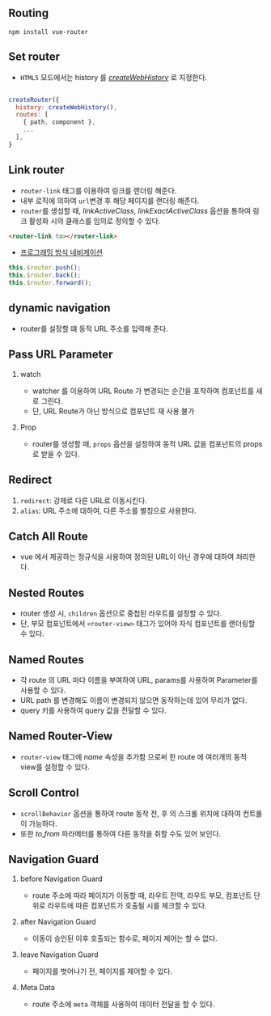 ## Routing

```shell
npm install vue-router
```

## Set router

- `HTML5` 모드에서는 history 를 [_createWebHistory_](https://router.vuejs.org/guide/essentials/history-mode.html#HTML5-Mode) 로 지정한다.

```javascript

createRouter({
  history: createWebHistory(),
  routes: [
    { path, component },
    ...
  ],
}
```

## Link router

- `router-link` 태그를 이용하여 링크를 랜더링 해준다.
- 내부 로직에 의하여 `url`변경 후 해당 페이지를 랜더링 해준다.
- `router`를 생성할 때, _linkActiveClass_, _linkExactActiveClass_ 옵션을 통하여 링크 활성화 시의 클래스를 임의로 정의할 수 있다.

```html
<router-link to></router-link>
```

- [프로그래밍 방식 네비게이션](https://router.vuejs.org/guide/essentials/navigation.html#Programmatic-Navigation)

```javascript
this.$router.push();
this.$router.back();
this.$router.forward();
```

## dynamic navigation

- router를 설정할 떄 동적 URL 주소를 입력해 준다.

## Pass URL Parameter

1. watch

   - watcher 를 이용하여 URL Route 가 변경되는 순간을 포착하여 컴포넌트를 새로 그린다.
   - 단, URL Route가 아닌 방식으로 컴포넌트 재 사용 불가

2. Prop

   - router를 생성할 때, `props` 옵션을 설정하여 동적 URL 값을 컴포넌트의 props로 받을 수 있다.

## Redirect

1. `redirect`: 강제로 다른 URL로 이동시킨다.
2. `alias`: URL 주소에 대하여, 다른 주소를 별칭으로 사용한다.

## Catch All Route

- vue 에서 제공하는 정규식을 사용하여 정의된 URL이 아닌 경우에 대하여 처리한다.

## Nested Routes

- router 생성 시, `children` 옵션으로 중첩된 라우트를 설정할 수 있다.
- 단, 부모 컴포넌트에서 `<router-view>` 태그가 있어야 자식 컴포넌트를 랜더링할 수 있다.

## Named Routes

- 각 route 의 URL 마다 이름을 부여하여 URL, params를 사용하여 Parameter를 사용할 수 있다.
- URL path 를 변경해도 이름이 변경되지 않으면 동작하는데 있어 무리가 없다.
- query 키를 사용하여 query 값을 전달할 수 있다.

## Named Router-View

- `router-view` 태그에 _name_ 속성을 추가함 으로써 한 route 에 여러개의 동적 view를 설정할 수 있다.

## Scroll Control

- `scrollBehavior` 옵션을 통하여 route 동작 전, 후 의 스크롤 위치에 대하여 컨트롤이 가능하다.
- 또한 _to_,_from_ 파라메터를 통하여 다른 동작을 취할 수도 있어 보인다.

## Navigation Guard

1. before Navigation Guard

   - route 주소에 따라 페이지가 이동할 때, 라우트 전역, 라우트 부모, 컴포넌트 단위로 라우트에 따른 컴포넌트가 호출될 시를 체크할 수 있다.

2. after Navigation Guard

   - 이동이 승인된 이후 호출되는 함수로, 페이지 제어는 할 수 없다.

3. leave Navigation Guard

   - 페이지를 벗어나기 전, 페이지를 제어할 수 있다.

4. Meta Data

   - route 주소에 `meta` 객체를 사용하여 데이터 전달을 할 수 있다.
